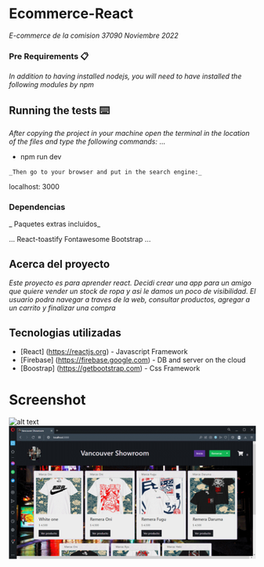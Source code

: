 # Ecommerce-React

_E-commerce de la comision 37090 Noviembre 2022_

### Pre Requirements 📋

_In addition to having installed nodejs, you will need to have installed the following modules by npm_

## Running the tests ⌨️
_After copying the project in your machine open the terminal in the location of the files and type the following commands:_
...
- npm run dev
```
_Then go to your browser and put in the search engine:_
```
localhost: 3000

### Dependencias

_ Paquetes extras incluidos_

...
React-toastify
Fontawesome
Bootstrap
...

## Acerca del proyecto

_Este proyecto es para aprender react. Decidi crear una app para un amigo que quiere vender un stock de ropa y asi le damos un poco de visibilidad. El usuario podra navegar a traves de la web, consultar productos, agregar a un carrito y finalizar una compra_

## Tecnologias utilizadas

* [React] (https://reactjs.org) - Javascript Framework
* [Firebase] (https://firebase.google.com) - DB and server on the cloud
* [Boostrap] (https://getbootstrap.com) - Css Framework

# Screenshot

![alt text](docs/gif1.gif)
![alt text](docs/gif2.gif)